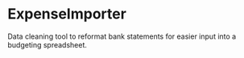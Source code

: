 # ExpenseImporter
Data cleaning tool to reformat bank statements for easier input into a budgeting spreadsheet.

